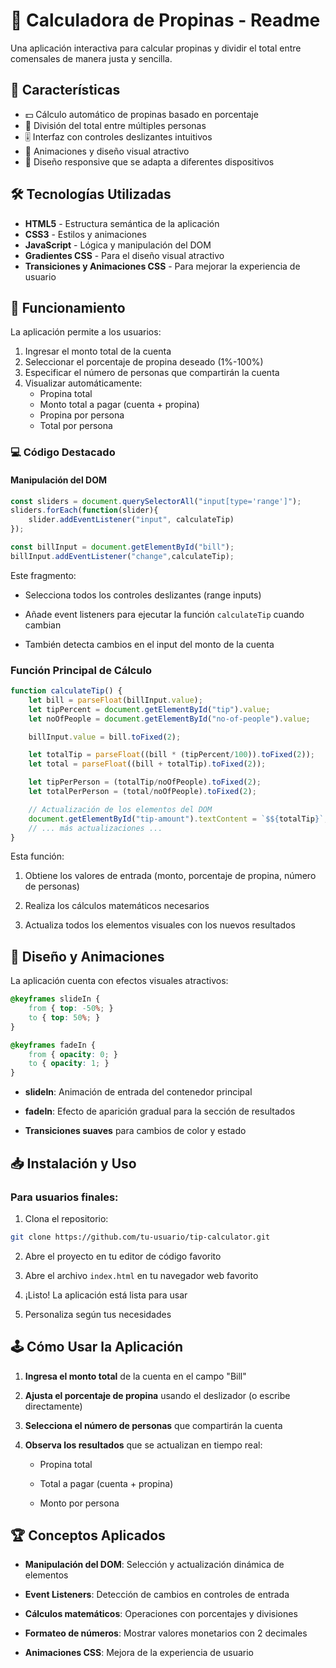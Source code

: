 # 🧮 Calculadora de Propinas - Readme

Una aplicación interactiva para calcular propinas y dividir el total entre comensales de manera justa y sencilla.

## 🌟 Características

- 💵 Cálculo automático de propinas basado en porcentaje
- 👥 División del total entre múltiples personas
- 🎚 Interfaz con controles deslizantes intuitivos
- 💫 Animaciones y diseño visual atractivo
- 📱 Diseño responsive que se adapta a diferentes dispositivos

## 🛠 Tecnologías Utilizadas

- **HTML5** - Estructura semántica de la aplicación
- **CSS3** - Estilos y animaciones
- **JavaScript** - Lógica y manipulación del DOM
- **Gradientes CSS** - Para el diseño visual atractivo
- **Transiciones y Animaciones CSS** - Para mejorar la experiencia de usuario

## 🚀 Funcionamiento

La aplicación permite a los usuarios:

1. Ingresar el monto total de la cuenta
2. Seleccionar el porcentaje de propina deseado (1%-100%)
3. Especificar el número de personas que compartirán la cuenta
4. Visualizar automáticamente:
   - Propina total
   - Monto total a pagar (cuenta + propina)
   - Propina por persona
   - Total por persona

### 💻 Código Destacado

#### Manipulación del DOM

```javascript
const sliders = document.querySelectorAll("input[type='range']");
sliders.forEach(function(slider){
    slider.addEventListener("input", calculateTip)
});

const billInput = document.getElementById("bill");
billInput.addEventListener("change",calculateTip);
```

Este fragmento:

- Selecciona todos los controles deslizantes (range inputs)

- Añade event listeners para ejecutar la función `calculateTip` cuando cambian

- También detecta cambios en el input del monto de la cuenta

### Función Principal de Cálculo

```javascript
function calculateTip() {
    let bill = parseFloat(billInput.value);
    let tipPercent = document.getElementById("tip").value;
    let noOfPeople = document.getElementById("no-of-people").value;

    billInput.value = bill.toFixed(2);

    let totalTip = parseFloat((bill * (tipPercent/100)).toFixed(2));
    let total = parseFloat((bill + totalTip).toFixed(2));

    let tipPerPerson = (totalTip/noOfPeople).toFixed(2);
    let totalPerPerson = (total/noOfPeople).toFixed(2);

    // Actualización de los elementos del DOM
    document.getElementById("tip-amount").textContent = `$${totalTip}`;
    // ... más actualizaciones ...
}
```

Esta función:

1. Obtiene los valores de entrada (monto, porcentaje de propina, número de personas)

1. Realiza los cálculos matemáticos necesarios

1. Actualiza todos los elementos visuales con los nuevos resultados

## 🎨 Diseño y Animaciones
La aplicación cuenta con efectos visuales atractivos:

```css
@keyframes slideIn {
    from { top: -50%; }
    to { top: 50%; }
}

@keyframes fadeIn {
    from { opacity: 0; }
    to { opacity: 1; }
}
```

- **slideIn**: Animación de entrada del contenedor principal

- **fadeIn**: Efecto de aparición gradual para la sección de resultados

- **Transiciones suaves** para cambios de color y estado

## 📥 Instalación y Uso
### Para usuarios finales:

1. Clona el repositorio:

```bash
git clone https://github.com/tu-usuario/tip-calculator.git
```

2. Abre el proyecto en tu editor de código favorito

1. Abre el archivo `index.html` en tu navegador web favorito

1. ¡Listo! La aplicación está lista para usar

3. Personaliza según tus necesidades

## 🕹 Cómo Usar la Aplicación
1. **Ingresa el monto total** de la cuenta en el campo "Bill"

1. **Ajusta el porcentaje de propina** usando el deslizador (o escribe directamente)

1. **Selecciona el número de personas** que compartirán la cuenta

1. **Observa los resultados** que se actualizan en tiempo real:

    - Propina total

    - Total a pagar (cuenta + propina)

    - Monto por persona

## 🏆 Conceptos Aplicados
- **Manipulación del DOM**: Selección y actualización dinámica de elementos

- **Event Listeners**: Detección de cambios en controles de entrada

- **Cálculos matemáticos**: Operaciones con porcentajes y divisiones

- **Formateo de números**: Mostrar valores monetarios con 2 decimales

- **Animaciones CSS**: Mejora de la experiencia de usuario
